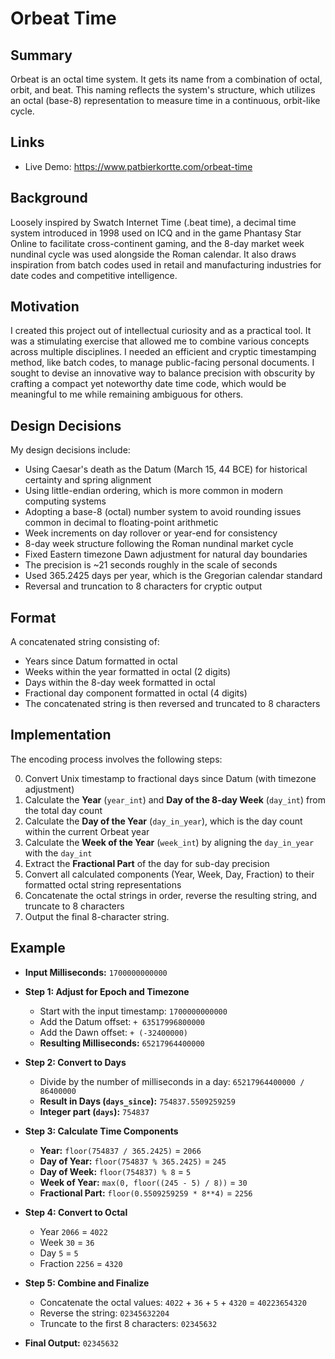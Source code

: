 # Orbeat Time

## Summary

Orbeat is an octal time system. It gets its name from a combination of octal, orbit, and beat. This naming reflects the system's structure, which utilizes an octal (base-8) representation to measure time in a continuous, orbit-like cycle.

## Links
- Live Demo: https://www.patbierkortte.com/orbeat-time

## Background

Loosely inspired by Swatch Internet Time (.beat time), a decimal time system introduced in 1998 used on ICQ and in the game Phantasy Star Online to facilitate cross-continent gaming, and the 8-day market week nundinal cycle was used alongside the Roman calendar. It also draws inspiration from batch codes used in retail and manufacturing industries for date codes and competitive intelligence.

## Motivation

I created this project out of intellectual curiosity and as a practical tool. It was a stimulating exercise that allowed me to combine various concepts across multiple disciplines. I needed an efficient and cryptic timestamping method, like batch codes, to manage public-facing personal documents. I sought to devise an innovative way to balance precision with obscurity by crafting a compact yet noteworthy date time code, which would be meaningful to me while remaining ambiguous for others.

## Design Decisions

My design decisions include:

- Using Caesar's death as the Datum (March 15, 44 BCE) for historical certainty and spring alignment
- Using little-endian ordering, which is more common in modern computing systems
- Adopting a base-8 (octal) number system to avoid rounding issues common in decimal to floating-point arithmetic
- Week increments on day rollover or year-end for consistency
- 8-day week structure following the Roman nundinal market cycle
- Fixed Eastern timezone Dawn adjustment for natural day boundaries
- The precision is ~21 seconds roughly in the scale of seconds
- Used 365.2425 days per year, which is the Gregorian calendar standard
- Reversal and truncation to 8 characters for cryptic output

## Format

A concatenated string consisting of:
- Years since Datum formatted in octal
- Weeks within the year formatted in octal (2 digits)
- Days within the 8-day week formatted in octal
- Fractional day component formatted in octal (4 digits)
- The concatenated string is then reversed and truncated to 8 characters

## Implementation

The encoding process involves the following steps:

0. Convert Unix timestamp to fractional days since Datum (with timezone adjustment)
1. Calculate the **Year** (`year_int`) and **Day of the 8-day Week** (`day_int`) from the total day count
2. Calculate the **Day of the Year** (`day_in_year`), which is the day count within the current Orbeat year
3. Calculate the **Week of the Year** (`week_int`) by aligning the `day_in_year` with the `day_int`
4. Extract the **Fractional Part** of the day for sub-day precision
5. Convert all calculated components (Year, Week, Day, Fraction) to their formatted octal string representations
6. Concatenate the octal strings in order, reverse the resulting string, and truncate to 8 characters
7. Output the final 8-character string.

## Example

- **Input Milliseconds:** `1700000000000`

- **Step 1: Adjust for Epoch and Timezone**
  - Start with the input timestamp: `1700000000000`
  - Add the Datum offset: `+ 63517996800000`
  - Add the Dawn offset: `+ (-32400000)`
  - **Resulting Milliseconds:** `65217964400000`

- **Step 2: Convert to Days**
  - Divide by the number of milliseconds in a day: `65217964400000 / 86400000`
  - **Result in Days (`days_since`):** `754837.5509259259`
  - **Integer part (`days`):** `754837`

- **Step 3: Calculate Time Components**
  - **Year:** `floor(754837 / 365.2425)` = `2066`
  - **Day of Year:** `floor(754837 % 365.2425)` = `245`
  - **Day of Week:** `floor(754837) % 8` = `5`
  - **Week of Year:** `max(0, floor((245 - 5) / 8))` = `30`
  - **Fractional Part:** `floor(0.5509259259 * 8**4)` = `2256`

- **Step 4: Convert to Octal**
  - Year `2066` = `4022`
  - Week `30` = `36`
  - Day `5` = `5`
  - Fraction `2256` = `4320`

- **Step 5: Combine and Finalize**
  - Concatenate the octal values: `4022` + `36` + `5` + `4320` = `40223654320`
  - Reverse the string: `02345632204`
  - Truncate to the first 8 characters: `02345632`

- **Final Output:** `02345632`
